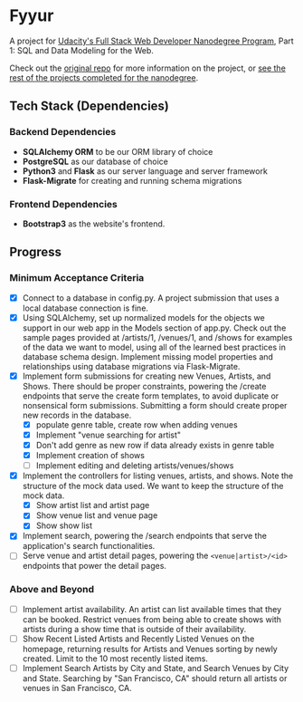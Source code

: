 # Fyyur

A project for [Udacity's Full Stack Web Developer Nanodegree Program](https://www.udacity.com/course/full-stack-web-developer-nanodegree--nd0044), Part 1: SQL and Data Modeling for the Web.

Check out the [original repo](https://github.com/udacity/cd0046-SQL-and-Data-Modeling-for-the-Web) for more information on the project, or [see the rest of the projects completed for the nanodegree](https://github.com/thekakkun/udacity_projects).

## Tech Stack (Dependencies)

### Backend Dependencies

- **SQLAlchemy ORM** to be our ORM library of choice
- **PostgreSQL** as our database of choice
- **Python3** and **Flask** as our server language and server framework
- **Flask-Migrate** for creating and running schema migrations

### Frontend Dependencies

- **Bootstrap3** as the website's frontend.

## Progress

### Minimum Acceptance Criteria

- [x] Connect to a database in config.py. A project submission that uses a local database connection is fine.
- [x] Using SQLAlchemy, set up normalized models for the objects we support in our web app in the Models section of app.py. Check out the sample pages provided at /artists/1, /venues/1, and /shows for examples of the data we want to model, using all of the learned best practices in database schema design. Implement missing model properties and relationships using database migrations via Flask-Migrate.
- [x] Implement form submissions for creating new Venues, Artists, and Shows. There should be proper constraints, powering the /create endpoints that serve the create form templates, to avoid duplicate or nonsensical form submissions. Submitting a form should create proper new records in the database.
  - [x] populate genre table, create row when adding venues
  - [x] Implement "venue searching for artist"
  - [x] Don't add genre as new row if data already exists in genre table
  - [x] Implement creation of shows
  - [ ] Implement editing and deleting artists/venues/shows
- [x] Implement the controllers for listing venues, artists, and shows. Note the structure of the mock data used. We want to keep the structure of the mock data.
  - [x] Show artist list and artist page
  - [x] Show venue list and venue page
  - [x] Show show list
- [x] Implement search, powering the /search endpoints that serve the application's search functionalities.
- [ ] Serve venue and artist detail pages, powering the `<venue|artist>/<id>` endpoints that power the detail pages.

### Above and Beyond

- [ ] Implement artist availability. An artist can list available times that they can be booked. Restrict venues from being able to create shows with artists during a show time that is outside of their availability.
- [ ] Show Recent Listed Artists and Recently Listed Venues on the homepage, returning results for Artists and Venues sorting by newly created. Limit to the 10 most recently listed items.
- [ ] Implement Search Artists by City and State, and Search Venues by City and State. Searching by "San Francisco, CA" should return all artists or venues in San Francisco, CA.
